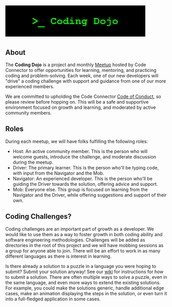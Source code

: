 
# ![Coding Dojo](codingdojo-logo.png)

## About

The **Coding Dojo** is a project and monthly [Meetup](https://www.meetup.com/memphis-technology-user-groups) hosted by Code Connector to offer opportunities for learning, mentoring, and practicing coding and problem-solving. Each week, one of our new developers will "drive" a coding challenge with support and guidance from one of our more experienced members.

We are committed to upholding the Code Connector [Code of Conduct](https://codeconnector.io/code-of-conduct), so please review before hopping on. This will be a safe and supportive environment focused on growth and learning, and moderated by active community members.

## Roles

During each meetup, we will have folks fulfilling the following roles:

- Host: An active community member. This is the person who will welcome guests, introduce the challenge, and moderate discussion during the meetup.
- Driver: The primary learner. This is the person who'll be typing code, with input from the Navigator and the Mob.
- Navigator: An experienced developer. This is the person who'll be guiding the Driver towards the solution, offering advice and support.
- Mob: Everyone else. This group is focused on learning from the Navigator and the Driver, while offering suggestions and support of their own.

## Coding Challenges?

Coding challenges are an important part of growth as a developer. We would like to use them as a way to foster growth in both coding ability and software engineering methodologies. Challenges will be added as directories in the root of this project and we will have mobbing sessions as a group for anyone able to join. There will be an effort to work in as many different languages as there is interest in learning. 

Is there already a solution to a puzzle in a language you were hoping to submit? Submit your solution anyway! See our [wiki](https://github.com/codeconnector/CodingDojo/wiki#solutions) for instructions for how to submit a solution. There are often multiple ways to solve a puzzle, even in the same language, and even more ways to extend the existing solutions. For example, you could make the solutions generic, handle additional edge cases, make an animation displaying the steps in the solution, or even turn it into a full-fledged application in some cases. 
